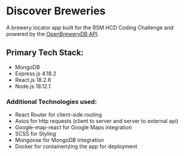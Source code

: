 # Discover Breweries

A brewery locator app built for the RSM HCD Coding Challenge and powered by the [OpenBreweryDB API](https://www.openbrewerydb.org/documentation).

## Primary Tech Stack:
 * MongoDB
 * Express.js 4.18.2
 * React.js 18.2.8
 * Node.js 18.12.1

### Additional Technologies used:
 * React Router for client-side routing
 * Axios for http requests (client to server and server to external api)
 * Google-map-react for Google Maps integration
 * SCSS for Styling
 * Mongoose for MongoDB integration
 * Docker for containerizing the app for deployment